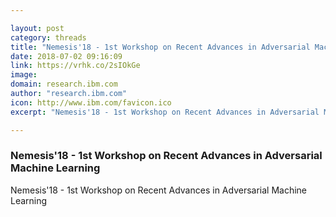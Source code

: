 ```yaml
---

layout: post
category: threads
title: "Nemesis'18 - 1st Workshop on Recent Advances in Adversarial Machine Learning"
date: 2018-07-02 09:16:09
link: https://vrhk.co/2sIOkGe
image: 
domain: research.ibm.com
author: "research.ibm.com"
icon: http://www.ibm.com/favicon.ico
excerpt: "Nemesis'18 - 1st Workshop on Recent Advances in Adversarial Machine Learning"

---
```


### Nemesis'18 - 1st Workshop on Recent Advances in Adversarial Machine Learning

Nemesis'18 - 1st Workshop on Recent Advances in Adversarial Machine Learning